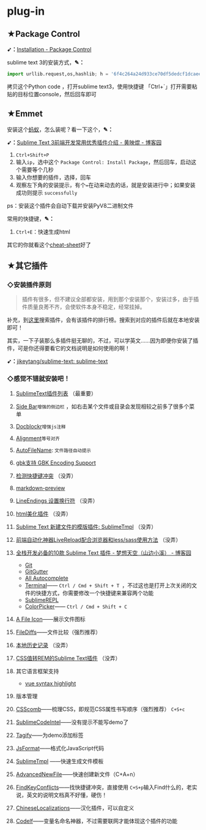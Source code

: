 # plug-in

## ★Package Control

**➹：**[Installation - Package Control](https://packagecontrol.io/installation)

sublime text 3的安装方式，**✎：**

```python
import urllib.request,os,hashlib; h = '6f4c264a24d933ce70df5dedcf1dcaee' + 'ebe013ee18cced0ef93d5f746d80ef60'; pf = 'Package Control.sublime-package'; ipp = sublime.installed_packages_path(); urllib.request.install_opener( urllib.request.build_opener( urllib.request.ProxyHandler()) ); by = urllib.request.urlopen( 'http://packagecontrol.io/' + pf.replace(' ', '%20')).read(); dh = hashlib.sha256(by).hexdigest(); print('Error validating download (got %s instead of %s), please try manual install' % (dh, h)) if dh != h else open(os.path.join( ipp, pf), 'wb' ).write(by)
```

拷贝这个Python code ，打开sublime text3，使用快捷键 「Ctrl+`」打开需要粘贴的目标位置console，然后回车即可

## ★Emmet

安装这个[蚂蚁](https://github.com/emmetio/emmet)，怎么装呢？看一下这个，**✎：**

**➹：**[Sublime Text 3前端开发常用优秀插件介绍 - 黄映焜 - 博客园](http://www.cnblogs.com/hykun/p/sublimeText3.html)

1. `Ctrl+Shift+P`
2. 输入`ip`，选中这个 `Package Control: Install Package`，然后回车，启动这个需要等个几秒
3. 输入你想要的插件，选择，回车
4. 观察左下角的安装提示，有个`=`在动来动去的话，就是安装进行中；如果安装成功则提示 `successfully`

ps：安装这个插件会自动下载并安装PyV8二进制文件 

常用的快捷键，**✎：**

1. `Ctrl+E`：快速生成html

其它的你就看这个[cheat-sheet](https://docs.emmet.io/cheat-sheet/)好了

## ★其它插件

### ◇安装插件原则

> 插件有很多，但不建议全部都安装，用到那个安装那个，安装过多，由于插件质量良莠不齐，会使软件本身不稳定，经常挂掉。 

补充，到[这里](https://packagecontrol.io/browse)搜索插件，会有该插件的排行榜。搜索到对应的插件后就在本地安装即可！

其实，一下子装那么多插件挺无聊的，不过，可以学英文……因为即便你安装了插件，可是你还得要看它的文档说明是如何使用的啊！

**➹：**[jikeytang/sublime-text: sublime-text](https://github.com/jikeytang/sublime-text)

### ◇感觉不错就安装吧！

1. [SublimeText插件列表](https://sublime.wbond.net/) （最重要）
2. [Side Bar](https://github.com/titoBouzout/SideBarEnhancements)`增强的侧边栏` ，如右击某个文件或目录会发现相较之前多了很多个菜单
3. [Docblockr](https://github.com/spadgos/sublime-jsdocs)`增强js注释` 
4. [Alignment](https://github.com/wbond/sublime_alignment)`等号对齐` 
5. [AutoFileName](https://github.com/BoundInCode/AutoFileName): `文件路径自动提示` 
6. [gbk支持 GBK Encoding Support](https://github.com/akira-cn/sublime-gbk) 
7. [检测快捷键冲突](http://www.welefen.com/keymapmanager-add-check-plugins-keymap-conflict-feature.html) （没弄）
8. [markdown-preview](https://github.com/revolunet/sublimetext-markdown-preview)
9. [LineEndings 设置换行符](https://github.com/SublimeText/LineEndings) （没弄）
10. [html美化插件](https://github.com/rehorn/sublime-htmlbeautify) （没弄）
11. [Sublime Text 新建文件的模版插件: SublimeTmpl](http://www.fantxi.com/blog/archives/sublime-template-engine-sublimetmpl/) （没弄）
12. [前端自动化神器LiveReload配合浏览器和less/sass使用方法](http://www.cnblogs.com/liu-l/p/3902100.html) （没弄）
13. [全栈开发必备的10款 Sublime Text 插件 - 梦想天空（山边小溪） - 博客园](http://www.cnblogs.com/lhb25/p/10-essential-sublime-text-plugins.html)

    - [Git](https://packagecontrol.io/packages/Git)
    - [GitGutter](https://github.com/jisaacks/GitGutter)
    - [All Autocomplete](https://packagecontrol.io/packages/All%20Autocomplete) 
    - [Terminal](https://packagecontrol.io/packages/Terminal)—— `Ctrl / Cmd + Shift + T `，不过这也是打开上次关闭的文件的快捷方式，你需要修改一个快捷键来兼容两个功能 
    - [SublimeREPL](https://packagecontrol.io/packages/SublimeREPL)
    - [ColorPicker](https://packagecontrol.io/packages/ColorPicker)—— `Ctrl / Cmd + Shift + C `
14. [A File Icon](https://packagecontrol.io/packages/A%20File%20Icon)——展示文件图标
15. [FileDiffs](https://packagecontrol.io/packages/FileDiffs)——文件比较（强烈推荐）
16. [本地历史记录](https://github.com/vishr/local-history) （没弄）
17. [CSS值转REM的Sublime Text插件](https://github.com/flashlizi/cssrem) （没弄）
18. 其它语言框架支持 
    - [vue syntax highlight](https://packagecontrol.io/packages/Vue%20Syntax%20Highlight)
19. 版本管理
20. [CSScomb](https://packagecontrol.io/packages/CSScomb)——梳理CSS，即规范CSS属性书写顺序（强烈推荐） `C+S+c`
21. [SublimeCodeIntel](https://packagecontrol.io/packages/SublimeCodeIntel)——没有提示不能写demo了
22. [Tagify](https://packagecontrol.io/packages/Tagify)——为demo添加标签
23. [JsFormat](https://packagecontrol.io/packages/JsFormat)——格式化JavaScript代码
24. [SublimeTmpl](https://packagecontrol.io/packages/SublimeTmpl) ——快速生成文件模板 
25. [AdvancedNewFile](https://packagecontrol.io/packages/AdvancedNewFile)——快速创建新文件（C+A+n）
26. [FindKeyConflicts](https://packagecontrol.io/packages/FindKeyConflicts)——找快捷键冲突，直接使用 `C+S+p`输入Find什么的，老实说，英文的说明文档真不好懂，硬伤！
27. [ChineseLocalizations](https://packagecontrol.io/packages/ChineseLocalizations)——汉化插件，可以自定义
28. [Codelf](https://github.com/unbug/codelf)——变量名命名神器，不过需要联网才能体现这个插件的功能

